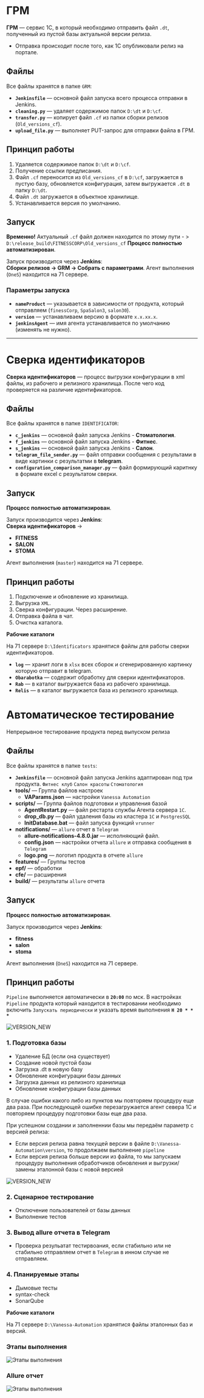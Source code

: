 # ГРМ

**ГРМ** — сервис 1С, в который необходимо отправить файл `.dt`, полученный из пустой базы актуальной версии релиза.

- Отправка происходит после того, как 1С опубликовали релиз на портале.

## Файлы

Все файлы хранятся в папке `GRM`:

- **`Jenkinsfile`** — основной файл запуска всего процесса отправки в Jenkins.
- **`cleaning.py`** — удаляет содержимое папок `D:\dt` и `D:\cf`.
- **`transfer.py`** — копирует файл `.cf` из папки сборки релизов (`Old_versions_cf`).
- **`upload_file.py`** — выполняет PUT-запрос для отправки файла в ГРМ.

## Принцип работы

1. Удаляется содержимое папок `D:\dt` и `D:\cf`.
2. Получение ссылки предписания.
3. Файл `.cf` переносится из `Old_versions_cf` в `D:\cf`, загружается в пустую базу, обновляется конфигурация, затем выгружается `.dt` в папку `D:\dt`.
4. Файл `.dt` загружается в объектное хранилище.
5. Устанавливается версия по умолчанию.

## Запуск

**Временно!** Актуальный `.cf` файл должен находится по этому пути - > `D:\release_build\FITNESSCORP\Old_versions_cf`
**Процесс полностью автоматизирован**.

Запуск производится через **Jenkins**:  
**Сборки релизов → GRM → Собрать с параметрами**.
Агент выполнения (`OneS`) находится на 71 сервере.  

### Параметры запуска

- **`nameProduct`** — указывается в зависимости от продукта, который отправляем (`finessCorp`, `SpaSalon3`, `salon30`).
- **`version`** — устанавливаем версию в формате `x.x.xx.x`.
- **`jenkinsAgent`** — имя агента устанавливается по умолчанию (изменять не нужно).

---

# Сверка идентификаторов

**Сверка идентификаторов** — процесс выгрузки конфигурации в xml файлы, из рабочего и релизного хранилища.
После чего код проверяется на различие идентификаторов.

## Файлы

Все файлы хранятся в папке `IDENTIFICATOR`:

- **`c_jenkins`** — основной файл запуска Jenkins - **Стоматология**.
- **`f_jenkins`** — основной файл запуска Jenkins - **Фитнес**.
- **`s_jenkins`** — основной файл запуска Jenkins - **Салон**.
- **`telegram_file_sender.py`** — файл отправки сообщения с результами в виде картинки с результатми в **telegram**.
- **`configuration_comparison_manager.py`** — файл формирующий каритнку в формате excel с результатом сверки.

## Запуск

**Процесс полностью автоматизирован**.

Запуск производится через **Jenkins**:  
**Сверка идентификаторов** →

- **FITNESS**
- **SALON**
- **STOMA**

Агент выполнения (`master`) находится на 71 сервере.  

## Принцип работы

1. Подключение и обновление из хранилища.
2. Выгрузка `XML`.
3. Сверка конфигурации. Через расширение.
4. Отправка файла в чат.
5. Очистка каталога.

**Рабочие каталоги**

На 71 сервере `D:\Identificators` хранятися файлы для работы сверки идентификаторов.

- **`log`** — хранит логи в `xlsx` всех сборок и сгенерированную картинку которую отправит в telegram.
- **`Obarabotka`** — содержит обработку для сверки идентификаторов.
- **`Rab`** — в каталог выгружается база из рабочего хранилища.
- **`Relis`** — в каталог выгружается база из релизного хранилища.

# Автоматическое тестирование

Непрерывное тестирование продукта перед выпуском релиза

## Файлы

Все файлы хранятся в папке `tests`:

- **`Jenkinsfile`** — основной файл запуска Jenkins адаптирован под три продукта. `Фитнес клуб` `Салон красоты` `Стоматология`
- **tools/** — Группа файлов настроек
  - **VAParams.json** — настройки `Vanessa Automation`
- **scripts/** — Группа файлов подготовки и управления базой
  - **AgentRestart.py** — файл рестарта службы Агента сервера `1С`.
  - **drop_db.py** — файл удаления базы из кластера `1С` и `PostgresSQL`
  - **InitDatabase.bat** — файл запуска функций `vrunner`
- **notifications/** — `allure` отчет в `Telegram`
  - **allure-notifications-4.8.0.jar** — исполняющий файл.
  - **config.json** — настройки отчета `allure` и отправка сообщения в `Telegram`
  - **logo.png** — логотип продукта в отчете `allure`
- **features/** — Группы тестов
- **epf/** — обработки
- **cfe/** — расширения
- **build/** — результаты `allure` отчета

## Запуск

**Процесс полностью автоматизирован**.

Запуск производится через **Jenkins**:  

- **fitness**
- **salon**
- **stoma**

Агент выполнения (`OneS`) находится на 71 сервере.  

## Принцип работы

`Pipeline` выполняется автоматически в **`20:00`** по мск. В настройках `Pipeline` продукта который находится в тестировании необходимо включить `Запускать периодически` и указать время выполнения **`H 20 * * *`**

![VERSION_NEW][def3]

### 1. Подготовка базы

- Удаление БД (если она существует)
- Создание новой пустой базы
- Загрузка .dt в новую базу
- Обновление конфигурации базы данных
- Загрузка данных из релизного хранилища
- Обновление конфигурации базы данных

В случае ошибки какого либо из пунктов мы повторяем процедуру еще два раза. При последующей ошибке перезагружается агент севера 1С и повторяем процедуру подготовки базы еще два раза.

При успешном создании и заполненнии базы мы передаём параметр с версией релиза:

- Если версия релиза равна текущей версии в файле `D:\Vanessa-Automation\version`, то продолжаем выполнение `pipeline`
- Если версия релиза больше версии из файла, то мы запускаем процедуру выполнения обработчиков обновления и выгрузки/замены эталонной базы с новой версией

![VERSION_NEW][def2]

### 2. Сценарное тестирование

- Отключение пользователей от базы данных
- Выполнение тестов

### 3. Вывод allure отчета в Telegram

- Проверка резульатат тестирвоания, если стабильно или не стабильно отправляем отчет в `Telegram` в инном случае не отправляем.

### 4. Планируемые этапы

- Дымовые тесты
- syntax-check
- SonarQube

**Рабочие каталоги**

На 71 сервере `D:\Vanessa-Automation` хранятися файлы эталонных баз и версий.

### Этапы выполнения

![Этапы выполнения][def]

### Allure отчет

![Этапы выполнения][def4]

[def]: docs/build.jpg
[def2]: docs/pipeline.jpg
[def3]: docs/trigger.jpg
[def4]: docs/allure.jpg